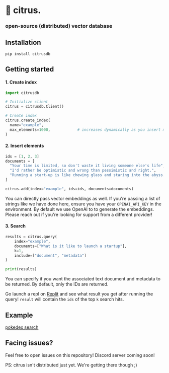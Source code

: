 # 🍋 citrus.
### open-source (distributed) vector database

## Installation

```
pip install citrusdb
```

## Getting started

#### 1. Create index
```py
import citrusdb

# Initialize client
citrus = citrusdb.Client()

# Create index
citrus.create_index(
  name="example",
  max_elements=1000,            # increases dynamically as you insert more vectors
)
```

#### 2. Insert elements
```py
ids = [1, 2, 3]
documents = [
  "Your time is limited, so don't waste it living someone else's life",
  "I'd rather be optimistic and wrong than pessimistic and right.",
  "Running a start-up is like chewing glass and staring into the abyss."
]

citrus.add(index="example", ids=ids, documents=documents)
```
You can directly pass vector embeddings as well. If you're passing a list of strings like we have done here, ensure you have your `OPENAI_API_KEY` in the environment. By default we use OpenAI to to generate the embeddings. Please reach out if you're looking for support from a different provider!

#### 3. Search
```py
results = citrus.query(
    index="example",
    documents=["What is it like to launch a startup"],
    k=1,
    include=["document", "metadata"]
)

print(results)
```
You can specify if you want the associated text document and metadata to be returned.
By default, only the IDs are returned.

Go launch a repl on [Replit](https://replit.com) and see what result you get after running the query! `result` will contain the `ids` of the top `k` search hits.

## Example
[pokedex search](https://replit.com/@debabratajr/pokedex-search)

## Facing issues?
Feel free to open issues on this repository! Discord server coming soon!

PS: citrus isn't distributed just yet. We're getting there though ;)
